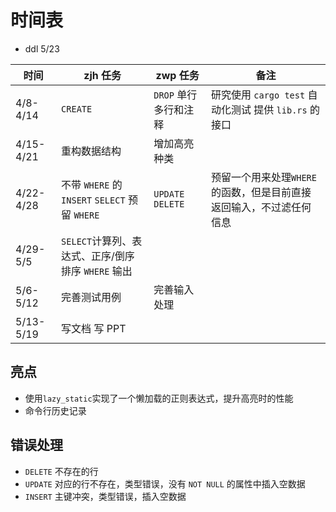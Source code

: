# 时间表

- ddl 5/23

| 时间 | zjh 任务 | zwp 任务 | 备注 |
| ---- | -------- | -------- | ---- |
| 4/8-4/14 | `CREATE` | `DROP` 单行多行和注释| 研究使用 `cargo test` 自动化测试 提供 `lib.rs` 的接口 |
| 4/15-4/21 | 重构数据结构 |  增加高亮种类 | |
| 4/22-4/28 |不带 `WHERE` 的 `INSERT` `SELECT` 预留 `WHERE`| `UPDATE` `DELETE` | 预留一个用来处理`WHERE`的函数，但是目前直接返回输入，不过滤任何信息 |
| 4/29-5/5 |  `SELECT`计算列、表达式、正序/倒序排序 `WHERE` 输出|  |  |
| 5/6-5/12 | 完善测试用例| 完善输入处理 |  |
| 5/13-5/19 | 写文档 写 PPT |  |  |

## 亮点

- 使用`lazy_static`实现了一个懒加载的正则表达式，提升高亮时的性能
- 命令行历史记录

## 错误处理

- `DELETE` 不存在的行
- `UPDATE` 对应的行不存在，类型错误，没有 `NOT NULL` 的属性中插入空数据
- `INSERT` 主键冲突，类型错误，插入空数据

